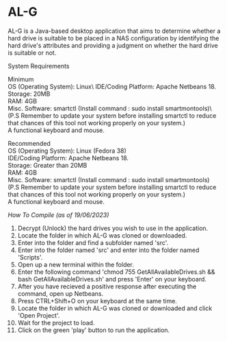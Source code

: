 # AL-G
AL-G is a Java-based desktop application that aims to determine whether a hard drive is suitable to be placed in a NAS configuration by identifying the hard drive's attributes and providing a judgment on whether the hard drive is suitable or not.

System Requirements

Minimum\
OS (Operating System): Linux\ 
IDE/Coding Platform: Apache Netbeans 18.\
Storage: 20MB\
RAM: 4GB\
Misc. Software: smartctl (Install command : sudo <insert your package manager> install smartmontools)\ 
(P.S Remember to update your system before installing smartctl to reduce that chances of this tool not working properly on your system.)\
A functional keyboard and mouse.

Recommended\
OS (Operating System): Linux (Fedora 38)\
IDE/Coding Platform: Apache Netbeans 18.\
Storage: Greater than 20MB\
RAM: 4GB\
Misc. Software: smartctl (Install command : sudo <insert your package manager> install smartmontools)\
(P.S Remember to update your system before installing smartctl to reduce that chances of this tool not working properly on your system.)\
A functional keyboard and mouse.

*How To Compile (as of 19/06/2023)*
1. Decrypt (Unlock) the hard drives you wish to use in the application.
2. Locate the folder in which AL-G was cloned or downloaded.
3. Enter into the folder and find a subfolder named 'src'.
4. Enter into the folder named 'src' and enter into the folder named 'Scripts'.
5. Open up a new terminal within the folder.
6. Enter the following command 'chmod 755 GetAllAvailableDrives.sh && bash GetAllAvailableDrives.sh' and press 'Enter' on your keyboard.
7. After you have recieved a positive response after executing the command, open up Netbeans.
8. Press CTRL+Shift+O on your keyboard at the same time.
9. Locate the folder in which AL-G was cloned or downloaded and click 'Open Project'.
10. Wait for the project to load.
11. Click on the green 'play' button to run the application.
